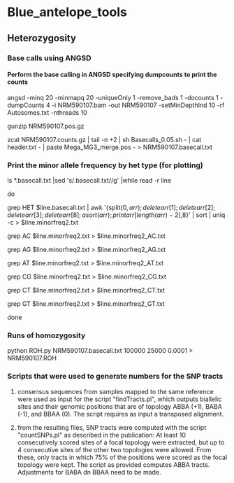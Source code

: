 # Blue_antelope_tools


## Heterozygosity
### Base calls using ANGSD

#### Perform the base calling in ANGSD specifying dumpcounts to print the counts
angsd -minq 20 -minmapq 20 -uniqueOnly 1 -remove_bads 1 -docounts 1 -dumpCounts 4 -i NRM590107.bam -out NRM590107 -setMinDepthInd 10 -rf Autosomes.txt -nthreads 10

gunzip NRM590107.pos.gz

zcat NRM590107.counts.gz | tail -n +2 | sh Basecalls_0.05.sh - | cat header.txt - | paste Mega_MG3_merge.pos - > NRM590107.basecall.txt

### Print the minor allele frequency by het type (for plotting)
ls *.basecall.txt |sed 's/.basecall.txt//g' |while read -r line

do

grep HET $line.basecall.txt | awk '{split($0, arr); delete arr[1]; delete arr[2]; delete arr[3]; delete arr[8]; asort(arr); print arr[length(arr)-2],$8}' | sort | uniq -c > $line.minorfreq2.txt

grep AC $line.minorfreq2.txt > $line.minorfreq2_AC.txt

grep AG $line.minorfreq2.txt > $line.minorfreq2_AG.txt

grep AT $line.minorfreq2.txt > $line.minorfreq2_AT.txt

grep CG $line.minorfreq2.txt > $line.minorfreq2_CG.txt

grep CT $line.minorfreq2.txt > $line.minorfreq2_CT.txt

grep GT $line.minorfreq2.txt > $line.minorfreq2_GT.txt

done

### Runs of homozygosity
python ROH.py NRM590107.basecall.txt 100000 25000 0.0001 > NRM590107.ROH

### Scripts that were used to generate numbers for the SNP tracts 

1. consensus sequences from samples mapped to the same reference were used as input for the script "findTracts.pl", which outputs biallelic sites and their genomic positions that are of topology ABBA (+1), BABA (-1), and BBAA (0). The script requires as input a transposed alignment.

2. from the resulting files, SNP tracts were computed with the script "countSNPs.pl" as described in the publication: At least 10 consecutively scored sites of a focal topology were extracted, but up to 4 consecutive sites of the other two topologies were allowed. From these, only tracts in which 75% of the positions were scored as the focal topology were kept. The script as provided computes ABBA tracts. Adjustments for BABA dn BBAA need to be made. 
